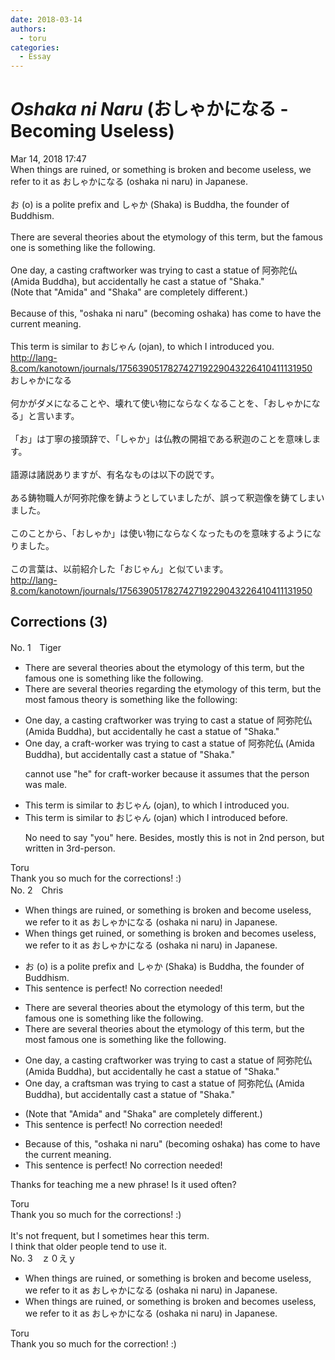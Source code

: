 ```yaml
---
date: 2018-03-14
authors:
  - toru
categories:
  - Essay
---
```


<h1 id="subject_show"><strong><em>Oshaka ni Naru</strong></em> (おしゃかになる - Becoming Useless)</h1>
<div class="date">Mar 14, 2018 17:47</div>
<div id="post"><div id="body_show_ori">
When things are ruined, or something is broken and become useless, we refer to it as おしゃかになる (oshaka ni naru) in Japanese.<br/><br/>お (o) is a polite prefix and しゃか (Shaka) is Buddha, the founder of Buddhism.<br/><br/>There are several theories about the etymology of this term, but the famous one is something like the following.<br/><br/>One day, a casting craftworker was trying to cast a statue of 阿弥陀仏 (Amida Buddha), but accidentally he cast a statue of "Shaka."<br/>(Note that "Amida" and "Shaka" are completely different.)<br/><br/>Because of this, "oshaka ni naru" (becoming oshaka) has come to have the current meaning.<br/><br/>This term is similar to おじゃん (ojan), to which I introduced you.<br/><a href="http://lang-8.com/kanotown/journals/175639051782742719229043226410411131950" target="_blank">http://lang-8.com/kanotown/journals/175639051782742719229043226410411131950</a>
</div></div>

<!-- more -->

<div id="post_ja"><div id="body_show_mo">
おしゃかになる<br/><br/>何かがダメになることや、壊れて使い物にならなくなることを、「おしゃかになる」と言います。<br/><br/>「お」は丁寧の接頭辞で、「しゃか」は仏教の開祖である釈迦のことを意味します。<br/><br/>語源は諸説ありますが、有名なものは以下の説です。<br/><br/>ある鋳物職人が阿弥陀像を鋳ようとしていましたが、誤って釈迦像を鋳てしまいました。<br/><br/>このことから、「おしゃか」は使い物にならなくなったものを意味するようになりました。<br/><br/>この言葉は、以前紹介した「おじゃん」と似ています。<br/><a href="http://lang-8.com/kanotown/journals/175639051782742719229043226410411131950" target="_blank">http://lang-8.com/kanotown/journals/175639051782742719229043226410411131950</a>
</div></div>

## Corrections (3)
<div id="block"><div class="first_name"> No. 1　<span class="just_name">Tiger</span></div><div id="block2">
<ul class="correction_field">
<li class="incorrect">There are several theories about the etymology of this term, but the famous one is something like the following.</li>
<li class="corrected correct">
There are several theories regarding the etymology of this term, but the most famous theory is something like the following:
</li>
</ul>
<ul class="correction_field">
<li class="incorrect">One day, a casting craftworker was trying to cast a statue of 阿弥陀仏 (Amida Buddha), but accidentally he cast a statue of "Shaka."</li>
<li class="corrected correct">
One day, a craft-worker was trying to cast a statue of 阿弥陀仏 (Amida Buddha), but accidentally cast a statue of "Shaka."
<p class="correction_comment">cannot use "he" for craft-worker because it assumes that the person was male.</p>
</li>
</ul>
<ul class="correction_field">
<li class="incorrect">This term is similar to おじゃん (ojan), to which I introduced you.</li>
<li class="corrected correct">
This term is similar to おじゃん (ojan) which I introduced before.
<p class="correction_comment">No need to say "you" here. Besides, mostly this is not in 2nd person, but written in 3rd-person.</p>
</li>
</ul>
</div><div class="name"><span class="just_name">Toru</span><br>
Thank you so much for the corrections! :)
</div>
</div>
<div id="block"><div class="first_name"> No. 2　<span class="just_name">Chris</span></div><div id="block2">
<ul class="correction_field">
<li class="incorrect">When things are ruined, or something is broken and become useless, we refer to it as おしゃかになる (oshaka ni naru) in Japanese.</li>
<li class="corrected correct">
When things<span class="f_blue"> get ruined</span>, or something is broken and <span class="f_blue">becomes</span> useless, we refer to it as おしゃかになる (oshaka ni naru) in Japanese.
</li>
</ul>
<ul class="correction_field">
<li class="incorrect">お (o) is a polite prefix and しゃか (Shaka) is Buddha, the founder of Buddhism.</li>
<li class="corrected perfect">This sentence is perfect! No correction needed!</li>
</ul>
<ul class="correction_field">
<li class="incorrect">There are several theories about the etymology of this term, but the famous one is something like the following.</li>
<li class="corrected correct">
There are several theories about the etymology of this term, but the <span class="f_blue">most famous </span>one is something like the following.
</li>
</ul>
<ul class="correction_field">
<li class="incorrect">One day, a casting craftworker was trying to cast a statue of 阿弥陀仏 (Amida Buddha), but accidentally he cast a statue of "Shaka."</li>
<li class="corrected correct">
One day, a <span class="f_blue">craftsman</span> was trying to cast a statue of 阿弥陀仏 (Amida Buddha), but accidentally cast a statue of "Shaka."
</li>
</ul>
<ul class="correction_field">
<li class="incorrect">(Note that "Amida" and "Shaka" are completely different.)</li>
<li class="corrected perfect">This sentence is perfect! No correction needed!</li>
</ul>
<ul class="correction_field">
<li class="incorrect">Because of this, "oshaka ni naru" (becoming oshaka) has come to have the current meaning.</li>
<li class="corrected perfect">This sentence is perfect! No correction needed!</li>
</ul>
<p class="comment_small">
 Thanks for teaching me a new phrase! Is it used often?
</p>

</div><div class="name"><span class="just_name">Toru</span><br>
Thank you so much for the corrections! :)<br/><br/>It's not frequent, but I sometimes hear this term.<br/>I think that older people tend to use it.
</div>
</div>
<div id="block"><div class="first_name"> No. 3　<span class="just_name">ｚ０えｙ</span></div><div id="block2">
<ul class="correction_field">
<li class="incorrect">When things are ruined, or something is broken and become useless, we refer to it as おしゃかになる (oshaka ni naru) in Japanese.</li>
<li class="corrected correct">
When things are ruined, or something is broken and become<span class="f_red">s</span> useless, we refer to it as おしゃかになる (oshaka ni naru) in Japanese.
</li>
</ul>
</div><div class="name"><span class="just_name">Toru</span><br>
Thank you so much for the correction! :)
</div>
</div>
